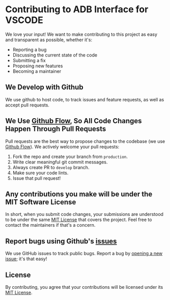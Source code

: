 # Contributing to ADB Interface for VSCODE

We love your input! We want to make contributing to this project as easy and transparent as possible, whether it's:

-   Reporting a bug
-   Discussing the current state of the code
-   Submitting a fix
-   Proposing new features
-   Becoming a maintainer

## We Develop with Github

We use github to host code, to track issues and feature requests, as well as accept pull requests.

## We Use [Github Flow](https://guides.github.com/introduction/flow/index.html), So All Code Changes Happen Through Pull Requests

Pull requests are the best way to propose changes to the codebase (we use [Github Flow](https://guides.github.com/introduction/flow/index.html)). We actively welcome your pull requests:

1. Fork the repo and create your branch from `production`.
2. Write clear meaningful git commit messages.
3. Always create PR to `develop` branch.
4. Make sure your code lints.
5. Issue that pull request!

## Any contributions you make will be under the MIT Software License

In short, when you submit code changes, your submissions are understood to be under the same [MIT License](https://github.com/vinicioslc/adb-wifi-code/blob/production/LICENSE) that covers the project. Feel free to contact the maintainers if that's a concern.

## Report bugs using Github's [issues](https://github.com/vinicioslc/adb-wifi-code/issues)

We use GitHub issues to track public bugs. Report a bug by [opening a new issue](https://github.com/vinicioslc/adb-wifi-code/issues/new); it's that easy!

## License

By contributing, you agree that your contributions will be licensed under its [MIT License](https://github.com/vinicioslc/adb-wifi-code/blob/production/LICENSE).
